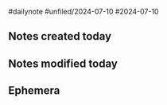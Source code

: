 #dailynote #unfiled/2024-07-10 #2024-07-10

## Notes created today

## Notes modified today

## Ephemera